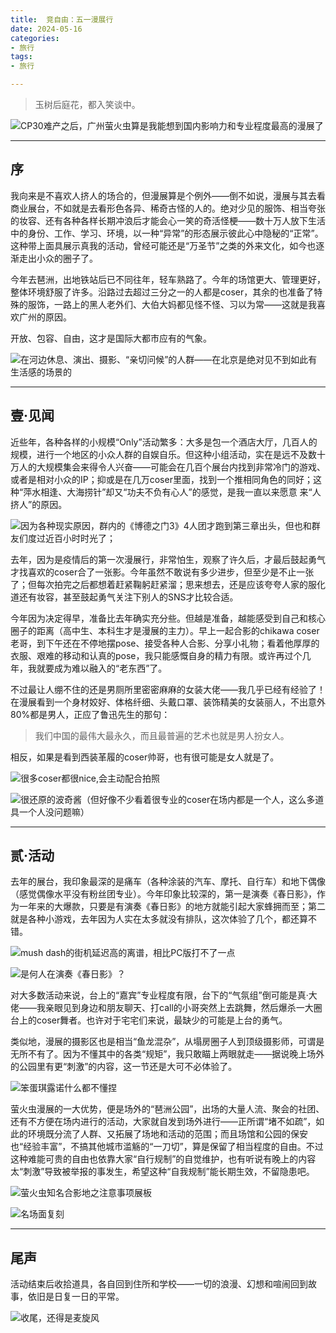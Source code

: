 ```yaml
---
title:  竞自由：五一漫展行
date: 2024-05-16
categories:
- 旅行
tags:
- 旅行

--- 
```


> 玉树后庭花，都入笑谈中。
> 

![CP30难产之后，广州萤火虫算是我能想到国内影响力和专业程度最高的漫展了](https://raw.githubusercontent.com/DF-Master/yidapicbed/main/2024/202405/202405GZTOUR/202405GZTOUR00.jpg)


---

<!--more-->
## 序

我向来是不喜欢人挤人的场合的，但漫展算是个例外——倒不如说，漫展与其去看商业展台，不如就是去看形色各异、稀奇古怪的人的。绝对少见的服饰、相当夸张的妆容、还有各种各样长期冲浪后才能会心一笑的奇活怪梗——数十万人放下生活中的身份、工作、学习、环境，以一种“异常”的形态展示彼此心中隐秘的“正常”。这种带上面具展示真我的活动，曾经可能还是“万圣节”之类的外来文化，如今也逐渐走出小众的圈子了。

今年去琶洲，出地铁站后已不同往年，轻车熟路了。今年的场馆更大、管理更好，整体环境舒服了许多。沿路过去超过三分之一的人都是coser，其余的也准备了特殊的服饰，一路上的黑人老外们、大伯大妈都见怪不怪、习以为常——这就是我喜欢广州的原因。

开放、包容、自由，这才是国际大都市应有的气象。

![在河边休息、演出、摄影、“亲切问候”的人群——在北京是绝对见不到如此有生活感的场景的](https://raw.githubusercontent.com/DF-Master/yidapicbed/main/2024/202405/202405GZTOUR/202405GZTOUR01.jpg)



---

## 壹·见闻

近些年，各种各样的小规模“Only”活动繁多：大多是包一个酒店大厅，几百人的规模，进行一个地区的小众人群的自娱自乐。但这种小组活动，实在是远不及数十万人的大规模集会来得令人兴奋——可能会在几百个展台内找到非常冷门的游戏、或者是相对小众的IP；抑或是在几万coser里面，找到一个推相同角色的同好；这种“萍水相逢、大海捞针”却又“功夫不负有心人”的感觉，是我一直以来愿意
来“人挤人”的原因。

![因为各种现实原因，群内的《博德之门3》4人团才跑到第三章出头，但也和群友们度过近百小时时光了；](https://raw.githubusercontent.com/DF-Master/yidapicbed/main/2024/202405/202405GZTOUR/202405GZTOUR02.jpg)



去年，因为是疫情后的第一次漫展行，非常怕生，观察了许久后，才最后鼓起勇气才找喜欢的coser合了一张影。今年虽然不敢说有多少进步，但至少是不止一张了；但每次拍完之后都想着赶紧鞠躬赶紧溜；思来想去，还是应该夸夸人家的服化道还有妆容，甚至鼓起勇气关注下别人的SNS才比较合适。

今年因为决定得早，准备比去年确实充分些。但越是准备，越能感受到自己和核心圈子的距离（高中生、本科生才是漫展的主力）。早上一起合影的chikawa coser老哥，到下午还在不停地摆pose、接受各种人合影、分享小礼物；看着他厚厚的衣服、艰难的移动和认真的pose，我只能感慨自身的精力有限。或许再过个几年，我就要成为难以融入的“老东西”了。

不过最让人绷不住的还是男厕所里密密麻麻的女装大佬——我几乎已经有经验了！在漫展看到一个身材姣好、体格纤细、头戴口罩、装饰精美的女装丽人，不出意外80%都是男人，正应了鲁迅先生的那句：

> 我们中国的最伟大最永久，而且最普遍的艺术也就是男人扮女人。
> 

相反，如果是看到西装革履的coser帅哥，也有很可能是女人就是了。

![很多coser都很nice,会主动配合拍照](https://raw.githubusercontent.com/DF-Master/yidapicbed/main/2024/202405/202405GZTOUR/202405GZTOUR03.jpg)


![很还原的波奇酱（但好像不少看着很专业的coser在场内都是一个人，这么多道具一个人没问题嘛）](https://raw.githubusercontent.com/DF-Master/yidapicbed/main/2024/202405/202405GZTOUR/202405GZTOUR04.jpg)



---

## 贰·活动

去年的展台，我印象最深的是痛车（各种涂装的汽车、摩托、自行车）和地下偶像（感觉偶像水平没有粉丝团专业）。今年印象比较深的，第一是演奏《春日影》，作为一年来的大爆款，只要是有演奏《春日影》的地方就能引起大家蜂拥而至；第二就是各种小游戏，去年因为人实在太多就没有排队，这次体验了几个，都还算不错。

![mush dash的街机延迟高的离谱，相比PC版打不了一点](https://raw.githubusercontent.com/DF-Master/yidapicbed/main/2024/202405/202405GZTOUR/202405GZTOUR05.jpg)



![是何人在演奏《春日影》？](https://raw.githubusercontent.com/DF-Master/yidapicbed/main/2024/202405/202405GZTOUR/202405GZTOUR06.jpg)



对大多数活动来说，台上的“嘉宾”专业程度有限，台下的“气氛组”倒可能是真·大佬——我亲眼见到身边和朋友聊天、打call的小哥突然上去跳舞，然后爆杀一大圈台上的coser舞者。也许对于宅宅们来说，最缺少的可能是上台的勇气。

类似地，漫展的摄影区也是相当“鱼龙混杂”，从塌房圈子人到顶级摄影师，可谓是无所不有了。因为不懂其中的各类“规矩”，我只敢瞄上两眼就走——据说晚上场外的公园里有更“刺激”的内容，这一节还是大可不必体验了。

![笨蛋琪露诺什么都不懂捏](https://raw.githubusercontent.com/DF-Master/yidapicbed/main/2024/202405/202405GZTOUR/202405GZTOUR07.jpg)



萤火虫漫展的一大优势，便是场外的“琶洲公园”，出场的大量人流、聚会的社团、还有不方便在场内进行的活动，大家就自发到场外进行——正所谓“堵不如疏”，如此的环境既分流了人群、又拓展了场地和活动的范围；而且场馆和公园的保安也“经验丰富”，不搞其他城市滥觞的“一刀切”，算是保留了相当程度的自由。不过这种难能可贵的自由也依靠大家“自行规制”的自觉维护，也有听说有晚上的内容太“刺激”导致被举报的事发生，希望这种“自我规制”能长期生效，不留隐患吧。

![萤火虫知名合影地之注意事项展板](https://raw.githubusercontent.com/DF-Master/yidapicbed/main/2024/202405/202405GZTOUR/202405GZTOUR08.jpg)


![名场面复刻](https://raw.githubusercontent.com/DF-Master/yidapicbed/main/2024/202405/202405GZTOUR/202405GZTOUR09.jpg)



---

## 尾声

活动结束后收拾道具，各自回到住所和学校——一切的浪漫、幻想和喧闹回到故事，依旧是日复一日的平常。

![收尾，还得是麦旋风](https://raw.githubusercontent.com/DF-Master/yidapicbed/main/2024/202405/202405GZTOUR/202405GZTOUR10.jpg)

